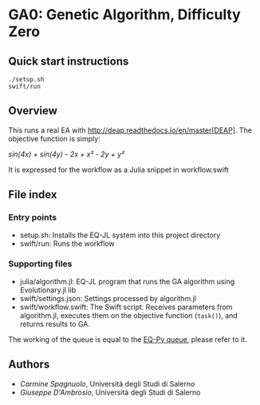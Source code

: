 # GA0: Genetic Algorithm, Difficulty Zero

## Quick start instructions

```
./setup.sh
swift/run
```

## Overview

This runs a real EA with http://deap.readthedocs.io/en/master[DEAP].  The objective function is simply:

_sin(4x) + sin(4y) - 2x + x² - 2y + y²_

It is expressed for the workflow as a Julia snippet in workflow.swift

## File index

### Entry points

* setup.sh: Installs the EQ-JL system into this project directory
* swift/run: Runs the workflow

### Supporting files

* julia/algorithm.jl: EQ-JL program that runs the GA algorithm using Evolutionary.jl lib
* swift/settings.json: Settings processed by algorithm.jl
* swift/workflow.swift: The Swift script. Receives parameters from algorithm.jl, executes them on the objective function (`task()`), and returns results to GA.

The working of the queue is equal to the [EQ-Py queue](https://github.com/emews/EQ-Py), please refer to it.

## Authors

- _Carmine Spagnuolo_, Università degli Studi di Salerno
- _Giuseppe D'Ambrosio_, Università degli Studi di Salerno
